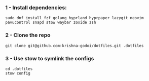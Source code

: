 ### 1 - Install dependencies:
```
sudo dnf install fzf golang hyprland hyprpaper lazygit neovim pavucontrol snapd stow waybar zoxide zsh
```

### 2 - Clone the repo
```
git clone git@github.com:krishna-godoi/dotfiles.git .dotfiles
```

### 3 - Use stow to symlink the configs
```
cd .dotfiles 
stow config
